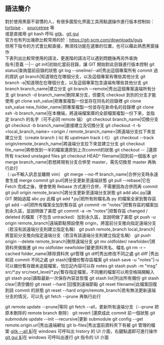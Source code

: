 ## 語法簡介
對於使用黑窗不習慣的人，有很多圖型化界面工具用點選操作進行版本控制如：[tortoise](https://tortoisegit.org/download/) 、 [sourcetree](https://www.sourcetreeapp.com/) 等  
或是直接用 git bash 呼叫 [gitk](https://github.com/yuning-lin/EnvironmentSetup/blob/main/Git/RelatedUI.md#gitk-%E6%93%8D%E4%BD%9C)、[git gui](https://github.com/yuning-lin/EnvironmentSetup/blob/main/Git/RelatedUI.md#git-gui-%E6%93%8D%E4%BD%9C)  
官方也有列出幾款比較常用的於：https://git-scm.com/downloads/guis  
但用下指令的方式會比較直接，無須找功能在選單的位置，也可以藉此熟悉黑窗操作  
下表列出比較常使用的語法，更進階的語法可以遇到問題後再另外查詢  
指令|意義
--|--
git init|初始化當前目錄，讓 GIT 開始對此目錄進行版本控制
git status|查詢當前目錄的狀態
git log --oneline/--all|秀出這個專案所有 commit 過的資訊
git branch|知道現在在哪個分支，以及這個專案有哪些其他分支
git branch -a|知道現在在哪個分支，以及這個專案包含遠端有哪些其他分支
git branch branch_name|建立分支
git branch --remote|秀出這個專案遠端所有分支
git branch -d branch_name|刪除某分支，但要先 checkout 到別的分支才能使用
git clone ssh_value|把專案複製一份並存在同名的目錄裡
git clone ssh_value new_folder_name|把專案複製一份並存在新命名的目錄裡
git clone ssh -b branch_name|在本機端，將遠端檔案庫的全部檔案複製一份下來，並指定 branch 的名字（可不必同 remote 端）
git checkout branch_name|切換分支
git checkout -b branch_name|直接建立及切換分支
git checkout -t -b <local_branch_name> <origin / remote_branch_name>|將遠端分支拉下來並建立分支（create branch (-b) 和 upstream track (-t)）
git checkout --track origin/remote_branch_name|將遠端分支拉下來並建立分支
git checkout file_name|將修改到一半的檔案還原到上次commit的狀態
git checkout -- .|還原所有 tracked unstaged files
git checkout HEAD^ filename|回到前一個版本
git merge branch_name|若想將現有分支合併至 master，需先切換至 master 再執行此行<br>（`:qa`不輸入訊息並離開 vim）
git merge --no-ff branch_name|合併分支時永遠會生成 merge commit
git pull|將分支更新至遠端狀態
git pull --rebase|它在 Fetch 完成之後，便會使用 Rebase 方式進行合併，不需要因為合併而再 commit
git pull origin remote_branch|將分支更新至遠端分支狀態
git add abc.py|讓 GIT 開始追蹤 abc.py 此檔
git add \*.py|把所有附檔名為 py 的檔案全家到暫存區
git add --all|把所有檔案全加到暫存區
git commit -m "notes"|把暫存區的檔案加到永久區，並說明做了甚麼
git commit -a -m "notes"|把暫存區 changed / deleted 的檔案（不包含 untracked）加到永久區，並說明做了甚麼
git push -u origin remote_branch|遠端節點預設使用 origin，將當前分支推向指定遠端分支（若沒有該遠端分支則建立指定名稱）
git push remote_branch local_branch|將當前分支推向指定遠端分支（若沒有該遠端分支則建立指定名稱）
git push origin --delete remote_branch|刪除遠端分支
git mv oldfolder/ newfolder/|將資料夾做搬遷
git mv oldfolder newfolder|變更資料夾名、檔名
git rm -r –cached folder_name|移除資料夾 git管理
git diff|秀出修改不同之處
git diff <commit-hash-value>|秀出和該 commit 不同之處
git stash|僅備份暫存區檔案
git stash save -u "notes"|-u 可以備份暫存跟未追蹤檔案，怕忘記內容可以存 notes
git stash push -m "msg" src/\*.py src/next_level/\*.py|暫存指定檔案，不同層的檔案可以用空格隔開輸入
git stash pop|讀取最新一次保存內容並恢復
git stash list|列出所有備份
git stash clear|清空備份
git reset --hard <commit-hash-value> |回復到遠端節點
git reset <commit-hash-value> filename|此檔案回復到該 commit 的狀態
git reset --hard origin/remote_branch|若有無法更新遠端分支的情況，可以先 git fetch --prune 再執行此行

git remote update --prune|等同 git fetch --all，更新所有遠端分支（--prune 把原本刪除的 remote branch 刪除）
git revert <commit-hash-value>|還原成此 commit 前一個狀態
git submodule update --init --recursive|更新 submodule
git config --get remote.origin.url|秀出遠端網址
git ls-files|秀出當前資料夾下有被 git 管理的檔案
[gitk --all &](https://github.com/yuning-lin/EnvironmentSetup/blob/main/Git/RelatedUI.md#gitk-%E6%93%8D%E4%BD%9C)|在 windows 可呼叫出 history 的 UI 介面，右鍵點選即可進行操作
[git gui &](https://github.com/yuning-lin/EnvironmentSetup/blob/main/Git/RelatedUI.md#git-gui-%E6%93%8D%E4%BD%9C)|在 windows 可呼叫出進行 git 指令的 UI 介面

